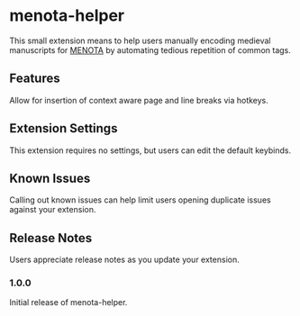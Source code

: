 # menota-helper 

This small extension means to help users manually encoding medieval manuscripts for [MENOTA](https://menota.org) by automating tedious repetition of common tags.

## Features

Allow for insertion of context aware page and line breaks via hotkeys.


## Extension Settings

This extension requires no settings, but users can edit the default keybinds.

## Known Issues

Calling out known issues can help limit users opening duplicate issues against your extension.

## Release Notes

Users appreciate release notes as you update your extension.

### 1.0.0

Initial release of menota-helper.

